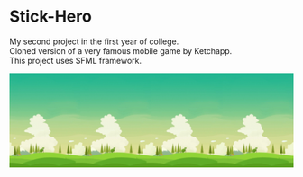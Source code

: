 # Stick-Hero
My second project in the first year of college. <br />
Cloned version of a very famous mobile game by Ketchapp. <br />
This project uses SFML framework.

![Image of Stick-Hero](https://github.com/duckhaitong/Stick-Hero/blob/master/Resources/images/Game%20Background.png)
